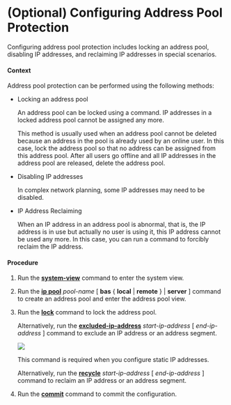 (Optional) Configuring Address Pool Protection
==============================================

Configuring address pool protection includes locking an address pool, disabling IP addresses, and reclaiming IP addresses in special scenarios.

#### Context

Address pool protection can be performed using the following methods:

* Locking an address pool
  
  An address pool can be locked using a command. IP addresses in a locked address pool cannot be assigned any more.
  
  This method is usually used when an address pool cannot be deleted because an address in the pool is already used by an online user. In this case, lock the address pool so that no address can be assigned from this address pool. After all users go offline and all IP addresses in the address pool are released, delete the address pool.
* Disabling IP addresses
  
  In complex network planning, some IP addresses may need to be disabled.
* IP Address Reclaiming
  
  When an IP address in an address pool is abnormal, that is, the IP address is in use but actually no user is using it, this IP address cannot be used any more. In this case, you can run a command to forcibly reclaim the IP address.

#### Procedure

1. Run the [**system-view**](cmdqueryname=system-view) command to enter the system view.
2. Run the [**ip pool**](cmdqueryname=ip+pool) *pool-name* [ **bas** { **local** | **remote** } | **server** ] command to create an address pool and enter the address pool view.
3. Run the [**lock**](cmdqueryname=lock) command to lock the address pool.
   
   
   
   Alternatively, run the [**excluded-ip-address**](cmdqueryname=excluded-ip-address) *start-ip-address* [ *end-ip-address* ] command to exclude an IP address or an address segment.
   
   ![](../../../../public_sys-resources/note_3.0-en-us.png) 
   
   This command is required when you configure static IP addresses.
   
   Alternatively, run the [**recycle**](cmdqueryname=recycle) *start-ip-address* [ *end-ip-address* ] command to reclaim an IP address or an address segment.
4. Run the [**commit**](cmdqueryname=commit) command to commit the configuration.